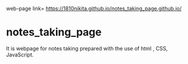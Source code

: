 web-page link= https://1810nikita.github.io/notes_taking_page.github.io/

# notes_taking_page
It is webpage for notes taking prepared with the use of html , CSS,  JavaScript.
